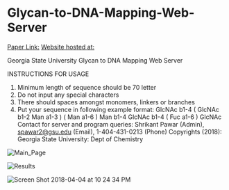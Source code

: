 # Glycan-to-DNA-Mapping-Web-Server


[Paper Link:](https://www.biorxiv.org/content/10.1101/2020.03.30.017012v1)
[Website hosted at:](http://131.96.145.142:8000/cgi-bin/form.py)

Georgia State University Glycan to DNA Mapping Web Server

INSTRUCTIONS FOR USAGE 
1. Minimum length of sequence should be 70 letter 
2. Do not input any special characters 
3. There should spaces amongst monomers, linkers or branches 
4. Put your sequence in following example format: GlcNAc b1-4 ( GlcNAc b1-2 Man a1-3 ) ( Man a1-6 ) Man b1-4 GlcNAc b1-4 ( Fuc a1-6 ) GlcNAc 
Contact for server and program queries: Shrikant Pawar (Admin), spawar2@gsu.edu (Email), 1-404-431-0213 (Phone) 
Copyrights (2018): Georgia State University: Dept of Chemistry

![Main_Page](https://github.com/spawar2/Glycan-to-DNA-Mapping-Web-Server/assets/25118302/3ac8ebd1-a848-4405-acb7-0b53ea1dacc7)

![Results](https://github.com/spawar2/Glycan-to-DNA-Mapping-Web-Server/assets/25118302/37719a08-8462-4135-8db1-80ab9ce28d71)

![Screen Shot 2018-04-04 at 10 24 34 PM](https://github.com/spawar2/Glycan-to-DNA-Mapping-Web-Server/assets/25118302/cb36471e-0163-40bc-8324-4dc52aea4983)

